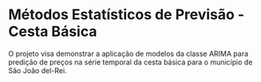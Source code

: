 # Métodos Estatísticos de Previsão - Cesta Básica
O projeto visa demonstrar a aplicação de modelos da classe ARIMA para predição de preços na série temporal da cesta básica para o município de São João del-Rei.
